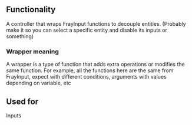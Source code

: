 ## Functionality
A controller that wraps FrayInput functions to decouple entities. (Probably make it so you can
select a specific entity and disable its inputs or something)

### Wrapper meaning
A wrapper is a type of function that adds extra operations or modifies the same function.
For example, all the functions here are the same from FrayInput, expect with different conditions,
arguments with values depending on variable, etc

## Used for
Inputs
